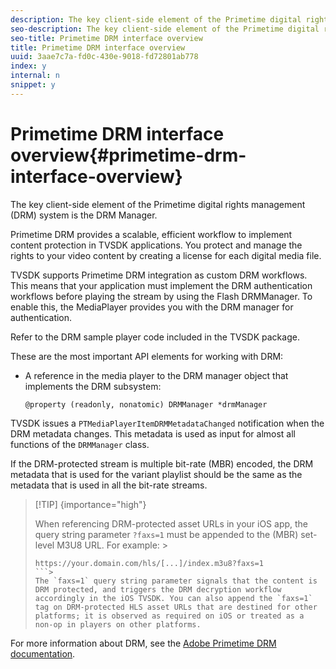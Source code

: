 ```yaml
---
description: The key client-side element of the Primetime digital rights management (DRM) system is the DRM Manager.
seo-description: The key client-side element of the Primetime digital rights management (DRM) system is the DRM Manager.
seo-title: Primetime DRM interface overview
title: Primetime DRM interface overview
uuid: 3aae7c7a-fd0c-430e-9018-fd72801ab778
index: y
internal: n
snippet: y
---
```


# Primetime DRM interface overview{#primetime-drm-interface-overview}

The key client-side element of the Primetime digital rights management (DRM) system is the DRM Manager.

<a id="section_4DD54E085AB345FE9BE00865E56B28DB"></a>

Primetime DRM provides a scalable, efficient workflow to implement content protection in TVSDK applications. You protect and manage the rights to your video content by creating a license for each digital media file.

TVSDK supports Primetime DRM integration as custom DRM workflows. This means that your application must implement the DRM authentication workflows before playing the stream by using the Flash DRMManager. To enable this, the MediaPlayer provides you with the DRM manager for authentication.

Refer to the DRM sample player code included in the TVSDK package.

These are the most important API elements for working with DRM:

* A reference in the media player to the DRM manager object that implements the DRM subsystem: 

  ```
  @property (readonly, nonatomic) DRMManager *drmManager
  ```

<a id="section_F986DB1EDD6F44CD8E57419CCA0921E8"></a>

TVSDK issues a `PTMediaPlayerItemDRMMetadataChanged` notification when the DRM metadata changes. This metadata is used as input for almost all functions of the `DRMManager` class.

<a id="section_223DCF63BAB6438792A85352A79044CC"></a>

If the DRM-protected stream is multiple bit-rate (MBR) encoded, the DRM metadata that is used for the variant playlist should be the same as the metadata that is used in all the bit-rate streams.

>[!TIP] {importance="high"}
>
>When referencing DRM-protected asset URLs in your iOS app, the query string parameter `?faxs=1` must be appended to the (MBR) set-level M3U8 URL. For example: >
>```>
>https://your.domain.com/hls/[...]/index.m3u8?faxs=1
>```>
>The `faxs=1` query string parameter signals that the content is DRM protected, and triggers the DRM decryption workflow accordingly in the iOS TVSDK. You can also append the `faxs=1` tag on DRM-protected HLS asset URLs that are destined for other platforms; it is observed as required on iOS or treated as a non-op in players on other platforms.

<a id="section_F58941D68EB94A5EBD1C7454D2A1B17A"></a>

For more information about DRM, see the [Adobe Primetime DRM documentation](https://help.adobe.com/en_US/primetime/drm). 
